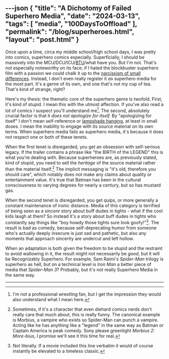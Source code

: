 ---json
{
    "title": "A Dichotomy of Failed Superhero Media",
    "date": "2024-03-13",
    "tags": [
        "media",
        "100DaysToOffload"
    ],
    "permalink": "/blog/superheroes.html",
    "layout": "post.html"
}
---


Once upon a time, circa my middle school/high school days, I was pretty into comics, superhero comics especially. Superficially, I should be massively into the MCU/DCU/ICU/[BTU](https://en.wikipedia.org/wiki/British_thermal_unit)/what have you. But I'm not. That's not especially noteworthy on its face; if I hated the blockbuster superhero film with a passion we could chalk it up to the [narcissism of small differences](https://en.wikipedia.org/wiki/Narcissism_of_small_differences). Instead, I don't even really register it *as* superhero media for the most part. It's a genre of its own, and one that's not my cup of tea. That's kind of strange, right? 

Here's my thesis: the thematic core of the superhero genre is twofold. First, it's kind of stupid. I mean this with the utmost affection. If you've also read a lot of comics I suspect you'll understand me[^1].  The second, absolutely crucial factor is that it *does not apologize for itself.* By "apologizing for itself" I don't mean self-reference or [lampshade hanging](https://tvtropes.org/pmwiki/pmwiki.php/Main/LampshadeHanging), at least in small doses. I mean the inability to engage with its source material on its own terms. When superhero media fails as superhero media, it's because it does not respect one or both of these tenets.


When the first tenet is disregarded, you get an obsession with self-serious legacy. If the trailer contains a phrase like "the BIRTH of the LEGEND" this is what you're dealing with. Because superheroes are, as previously stated, kind of stupid, you need to sell the *heritage* of the source material rather than the material itself.[^2] The implicit messaging is "it's old, therefore you should care", which notably does not make any claims about quality or entertainment value. It's true that Batman has been in the cultural consciousness to varying degrees for nearly a century, but so has mustard gas. 

When the second tenet is disregarded, you get quips, or more generally a constant maintenance of ironic distance. Media of this category is terrified of being seen as a *sincere* story about buff dudes in tights - what if the cool kids laugh at them? So instead it's a story about buff dudes in tights who constantly say things like "boy howdy those tights sure look goofy!"[^3]. The result is bad as comedy, because self-deprecating humor from someone who's actually deeply insecure is just sad and pathetic, but also any moments that approach sincerity are undercut and left hollow.


When an adaptation is both given the freedom to be stupid and the restraint to avoid wallowing in it, the result might not necessarily be *good*, but it will be Recognizably Superhero. For example, Sam Raimi's *Spider-Man* trilogy is superhero as hell, but on a technical level is *Iron Man* a better piece of media that *Spider-Man 3*? Probably, but it's not really Superhero Media in the same way.




---
[^1]: I'm not a professional wrestling fan, but I get the impression they would also understand what I mean here.

[^2]: Sometimes, if it's a character that even diehard comics nerds don't really care that much about, this is really funny. The canonical example is Morbius, a vampire who exists so Spider-Man can punch a vampire. Acting like he has anything like a "legend" in the same way as Batman or Captain America is peak comedy. Sony please greenlight *Morbius 2: More-bius*, I promise we'll see it this time for real. 

[^3]: Not literally. If a movie included this line verbatim it would of course instantly be elevated to a timeless classic.
